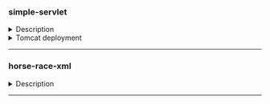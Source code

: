 ### simple-servlet
<details> 
<summary>Description</summary>
  
- [X] Write simple Java Web App with one servlet and one JSP page. JSP should has AJAX call buttons (or forms if you feel better with forms) with names GET, POST, PUT, DELETE. Servlet should handle these requests and change its own state (inner state can be presented as a large collection of String objects).

- [X] JSP should display inner state of servlet (optional).

- [X] Don’t forget README (with deploy instructions for Tomcat) and web.xml

- [X] Use Maven to build that project.

- [X] Use cookies to track amount of JSP views.

- [ ] Add JSTL support and use fmt functions to present data.

- [ ] Use Rest-Assured framework to write a few tests for servlet.
</details>
<details> 
<summary>Tomcat deployment</summary>

File `pom.xml` contains lines that pull `tomcat7-maven plugin`. Let's make use of it: create a new Maven *Run/Debug Configuration*, name it whatever you want, put **tomcat7:run** in Command line field, and, finally, add a **Maven goal clean** to the list of things to do before launch:

![Run/Debug Configuration](https://i.imgur.com/hSoUSwU.png)

![Add maven configuration](https://i.imgur.com/WVSWmGj.png)

![Name, put tomcat7:run in Command line](https://i.imgur.com/lKy0srO.png)

![Add a Maven goal clean to the list of things](https://i.imgur.com/Y9GZyiX.png)

![Save](https://i.imgur.com/jgVsXLa.png)

**Run (Shift + F10)**    
`pom.xml` contains url and port: *http://localhost:8888/*
</details>

---

### horse-race-xml
<details> 
<summary>Description</summary>
Implement horse race emulator using XML configuration

Required beans:
+ `HorseService` for horse management (horses with their riders, breeds and other characteristics should be obtained from the **configuration**)
+ `RaceService` for simple getRace() method which generates and returns information about the upcoming race (horses can be choosen randomly)
+ `EmulationService` for real-time race emulation (it generates data about horses positions on the console for every second)

Main domain objects: `Horse`, `Race`, `Rider`, `Breed`.

Add client code:
- On start-up application shows the information about upcoming race.
- User is offered to choose his horse (make a bet) with searching by name, breed, rider’s name
- After that a race emulation starts
- Winner announcement is displayed

(Nothing super-fancy in UI, just console application)
</details>

---
